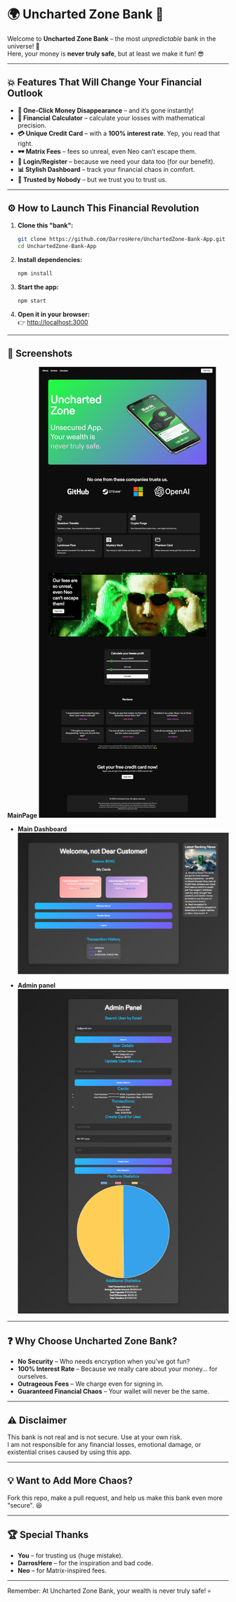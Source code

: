 # 🌍 Uncharted Zone Bank 🏦

Welcome to **Uncharted Zone Bank** – the most *unpredictable* bank in the universe! 🚀  
Here, your money is **never truly safe**, but at least we make it fun! 😎  

---

## 💥 Features That Will Change Your Financial Outlook  

- **💸 One-Click Money Disappearance** – and it’s gone instantly!  
- **🧮 Financial Calculator** – calculate your losses with mathematical precision.  
- **💳 Unique Credit Card** – with a **100% interest rate**. Yep, you read that right.  
- **🕶️ Matrix Fees** – fees so unreal, even Neo can’t escape them.  
- **🔐 Login/Register** – because we need your data too (for our benefit).  
- **📊 Stylish Dashboard** – track your financial chaos in comfort.  
- **🤝 Trusted by Nobody** – but we trust you to trust us.  

---

## ⚙️ How to Launch This Financial Revolution  

1. **Clone this "bank":**  
    ```bash
    git clone https://github.com/DarrosHere/UnchartedZone-Bank-App.git
    cd UnchartedZone-Bank-App
    ```

2. **Install dependencies:**  
    ```bash
    npm install
    ```

3. **Start the app:**  
    ```bash
    npm start
    ```

4. **Open it in your browser:**  
    👉 [http://localhost:3000](http://localhost:3000)

---

## 📸 Screenshots  
 
 **MainPage** 
![Main](./main.png)

- **Main Dashboard**  
![Dashboard](./dashboard.png)

- **Admin panel**  
![AdminPanel](./adm.png)

---

## ❓ Why Choose Uncharted Zone Bank?  

- **No Security** – Who needs encryption when you’ve got fun?  
- **100% Interest Rate** – Because we really care about your money… for ourselves.  
- **Outrageous Fees** – We charge even for signing in.  
- **Guaranteed Financial Chaos** – Your wallet will never be the same.  

---

## ⚠️ Disclaimer  

This bank is not real and is not secure. Use at your own risk.  
I am not responsible for any financial losses, emotional damage, or existential crises caused by using this app.  

---

## 💡 Want to Add More Chaos?  

Fork this repo, make a pull request, and help us make this bank even more "secure". 😆  


---

## 🏆 Special Thanks  

- **You** – for trusting us (huge mistake).  
- **DarrosHere** – for the inspiration and bad code.  
- **Neo** – for Matrix-inspired fees.  

---

Remember: At Uncharted Zone Bank, your wealth is never truly safe! 💀  
